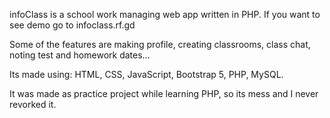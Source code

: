 infoClass is a school work managing web app written in PHP.
If you want to see demo go to infoclass.rf.gd

Some of the features are making profile, creating classrooms, class chat, noting test and homework dates...

Its made using: HTML, CSS, JavaScript, Bootstrap 5, PHP, MySQL.

It was made as practice project while learning PHP, so its mess and I never revorked it.
